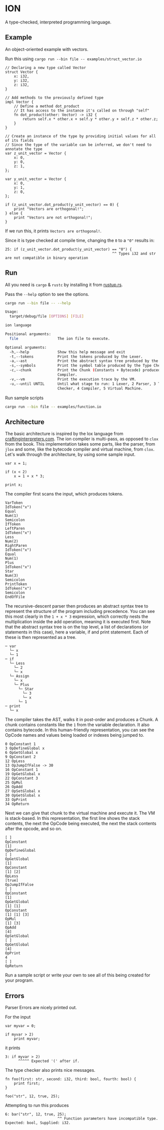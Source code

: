# ION

A type-checked, interpreted programming language.

## Example

An object-oriented example with vectors.

Run this using `cargo run --bin file -- examples/struct_vector.io`

```
// Declaring a new type called Vector
struct Vector {
    x: i32,
    y: i32,
    z: i32,
}

// Add methods to the previously defined type
impl Vector {
    // Define a method dot_product
    // It has access to the instance it's called on through "self"
    fn dot_product(other: Vector) -> i32 {
        return self.x * other.x + self.y * other.y + self.z * other.z;
    }
}

// Create an instance of the type by providing initial values for all of its fields
// Since the type of the variable can be inferred, we don't need to annotate the type
var z_unit_vector = Vector {
    x: 0,
    y: 0,
    z: 1,
};

var y_unit_vector = Vector {
    x: 0,
    y: 1,
    z: 0,
};

if (z_unit_vector.dot_product(y_unit_vector) == 0) {
    print "Vectors are orthogonal!";
} else {
    print "Vectors are not orthogonal!";
}
```

If we run this, it prints `Vectors are orthogonal!`.

Since it is type checked at compile time, changing the `0` to a `"0"` results in:

```
25: if (z_unit_vector.dot_product(y_unit_vector) == "0") {
                                                 ^^ Types i32 and str are not compatible in binary operation
```

## Run

All you need is `cargo` & `rustc` by installing it from [rustup.rs](https://rustup.rs/).

Pass the `--help` option to see the options.

```sh
cargo run --bin file -- --help

Usage:
  target/debug/file [OPTIONS] [FILE]

ion language

Positional arguments:
  file                  The ion file to execute.

Optional arguments:
  -h,--help             Show this help message and exit
  -t,--tokens           Print the tokens produced by the Lexer.
  -a,--ast              Print the abstract syntax tree produced by the Parser.
  -s,--symbols          Print the symbol table produced by the Type Checker.
  -c,--chunk            Print the Chunk (Constants + Bytecode) produced by the
                        Compiler.
  -v,--vm               Print the execution trace by the VM.
  -u,--until UNTIL      Until what stage to run: 1 Lexer, 2 Parser, 3 Type
                        Checker, 4 Compiler, 5 Virtual Machine.
```

Run sample scripts

```sh
cargo run --bin file -- examples/function.io
```

## Architecture

The basic architecture is inspired by the lox language from [craftinginterpreters.com](https://craftinginterpreters.com). The ion compiler is multi-pass, as opposed to `clox` from the book. This implementation takes some parts, like the parser, from `jlox` and some, like the bytecode compiler and virtual machine, from `clox`.
Let's walk through the architecture, by using some sample input.

```
var x = 1;

if (x < 2)
    x = 1 + x * 3;

print x;
```

The compiler first scans the input, which produces tokens.

```
VarToken
IdToken("x")
Equal
Num(1)
Semicolon
IfToken
LeftParen
IdToken("x")
Less
Num(2)
RightParen
IdToken("x")
Equal
Num(1)
Plus
IdToken("x")
Star
Num(3)
Semicolon
PrintToken
IdToken("x")
Semicolon
EndOfFile
```

The recursive-descent parser then produces an abstract syntax tree to represent the structure of the program including precedence. You can see this most clearly in the `1 + x * 3` expression, which correctly nests the multiplication inside the add operation, meaning it is executed first.
Note that the abstract syntax tree is on the top level, a list of declarations (or statements in this case), here a variable, if and print statement.
Each of these is then represented as a tree.

```
─ var
  └─ x
  └─ 1
─ if
  └─ Less
    └─ 2
    └─ x
  └─ Assign
    └─ x
    └─ Plus
      └─ Star
        └─ 3
        └─ x
      └─ 1
─ print
  └─ x
```

The compiler takes the AST, walks it in post-order and produces a Chunk. A chunk contains constants like the `1` from the variable declaration.
It also contains bytecode. In this human-friendly representation, you can see the OpCode names and values being loaded or indexes being jumped to.

```
0 OpConstant 1
3 OpDefineGlobal x
6 OpGetGlobal x
9 OpConstant 2
12 OpLess
13 OpJumpIfFalse -> 30
16 OpConstant 1
19 OpGetGlobal x
22 OpConstant 3
25 OpMul
26 OpAdd
27 OpSetGlobal x
30 OpGetGlobal x
33 OpPrint
34 OpReturn
```

Next we can give that chunk to the virtual machine and execute it. The VM is stack-based.
In this representation, the first line shows the stack contents, the next the OpCode being executed, the next the stack contents after the opcode, and so on.

```
[ ]
OpConstant
[1]
OpDefineGlobal
[ ]
OpGetGlobal
[1]
OpConstant
[1] [2]
OpLess
[true]
OpJumpIfFalse
[ ]
OpConstant
[1]
OpGetGlobal
[1] [1]
OpConstant
[1] [1] [3]
OpMul
[1] [3]
OpAdd
[4]
OpSetGlobal
[ ]
OpGetGlobal
[4]
OpPrint
4
[ ]
OpReturn
```

Run a sample script or write your own to see all of this being created for your program.

## Errors

Parser Errors are nicely printed out.

For the input

```
var myvar = 0;

if myvar > 2)
    print myvar;
```

it prints

```
3: if myvar > 2)
      ^^^^^ Expected '(' after if.
```

The type checker also prints nice messages.

```
fn foo(first: str, second: i32, third: bool, fourth: bool) {
    print first;
}

foo("str", 12, true, 25);
```

Attempting to run this produces

```
6: bar("str", 12, true, 25);
                        ^^ Function parameters have incompatible type. Expected: bool, Supplied: i32.
```
